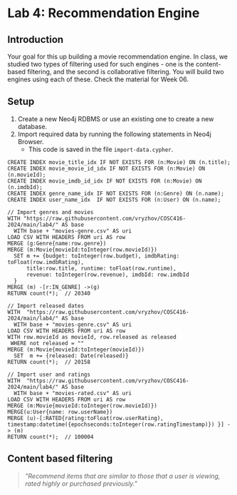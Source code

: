 # Lab 4: Recommendation Engine


## Introduction

Your goal for this up building a movie recommendation engine. In class, we studied two types of filtering used for such engines -  one is the content-based filtering, and the second is collaborative filtering. You will build two engines using each of these.  Check the material for Week 06.


## Setup

1. Create a new Neo4j RDBMS or use an existing one to create a new database.
2. Import required data by running the following statements in Neo4j Browser. 
    - This code is saved in the file `import-data.cypher`. 

```{cypher}
CREATE INDEX movie_title_idx IF NOT EXISTS FOR (n:Movie) ON (n.title);
CREATE INDEX movie_movie_id_idx IF NOT EXISTS FOR (n:Movie) ON (n.movieId);
CREATE INDEX movie_imdb_id_idx IF NOT EXISTS FOR (n:Movie) ON (n.imdbId);
CREATE INDEX genre_name_idx IF NOT EXISTS FOR (n:Genre) ON (n.name);
CREATE INDEX user_name_idx  IF NOT EXISTS FOR (n:User) ON (n.name);

// Import genres and movies
WITH "https://raw.githubusercontent.com/vryzhov/COSC416-2024/main/lab4/" AS base
  WITH base + "movies-genre.csv" AS uri
LOAD CSV WITH HEADERS FROM uri AS row
MERGE (g:Genre{name:row.genre})
MERGE (m:Movie{movieId:toInteger(row.movieId)})
  SET m += {budget: toInteger(row.budget), imdbRating: toFloat(row.imdbRating),
      title:row.title, runtime: toFloat(row.runtime), 
      revenue: toInteger(row.revenue), imdbId: row.imdbId
  }
MERGE (m) -[r:IN_GENRE] ->(g)
RETURN count(*);  // 20340

// Import released dates 
WITH  "https://raw.githubusercontent.com/vryzhov/COSC416-2024/main/lab4/" AS base
  WITH base + "movies-genre.csv" AS uri
LOAD CSV WITH HEADERS FROM uri AS row
WITH row.movieId as movieId, row.released as released 
 WHERE not released = ""
MERGE (m:Movie{movieId:toInteger(movieId)})
  SET  m += {released: Date(released)}
RETURN count(*);  // 20158  
 
// Import user and ratings
WITH  "https://raw.githubusercontent.com/vryzhov/COSC416-2024/main/lab4/" AS base
  WITH base + "movies-rated.csv" AS uri
LOAD CSV WITH HEADERS FROM uri AS row
MERGE (m:Movie{movieId:toInteger(row.movieId)})
MERGE(u:User{name: row.userName})
MERGE (u)-[:RATED{rating:toFloat(row.userRating), timestamp:datetime({epochseconds:toInteger(row.ratingTimestamp)}) }] -> (m)
RETURN count(*);  // 100004

```

## Content based filtering

>_"Recommend items that are similar to those that a user is viewing, rated highly or purchased previously."_












